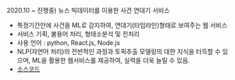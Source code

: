 2020.10 ~ 진행중) 뉴스 빅데이터를 이용한 사건 연대기 서비스
- 특정기간안에 사건을 ML로 감지하여, 연대기(타임라인)형태로 보여주는 웹 서비스
- 서비스 기획, 불용어 처리, 형태소분석 및 전처리
- 사용 언어 : python, React.js, Node.js
- NLP(자연어 처리)의 전반적인 과정과 토픽추출 모델링의 대한 지식을 터득할 수 있으며, ML을 활용한 웹서비스를 제공하여, 실력을 더욱 늘릴 수 있음.
- [소스코드](https://github.com/geun9716/KoreanNewsChronicle)